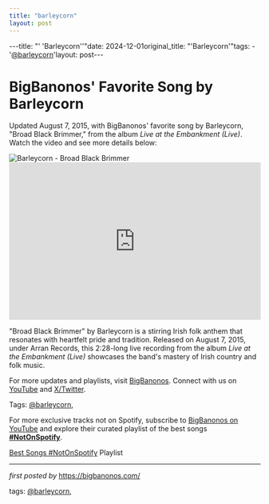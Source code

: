 ```yaml
---
title: "barleycorn"
layout: post
---
```

---title: "' 'Barleycorn''"date: 2024-12-01original_title: "'Barleycorn'"tags:  - '[@barleycorn](/tags/barleycorn/)'layout: post---<!-- Post Title --><h1 >BigBanonos' Favorite Song by Barleycorn</h1> <!-- Introductory Text --><p >Updated August 7, 2015, with BigBanonos' favorite song by Barleycorn, "Broad Black Brimmer," from the album *Live at the Embankment (Live)*. Watch the video and see more details below:</p> <!-- Featured Image --><div > <img src="https://thenewbarleycorn.com/wp-content/uploads/2022/03/new-barleycorn-music-in-the-woods-640x640.jpg" alt="Barleycorn - Broad Black Brimmer" /></div> <!-- YouTube Video Embed --><div > <iframe width="100%" height="315" src="https://www.youtube.com/embed/sYJ7184dIZY" title="The Barleycorn - Broad Black Brimmer | Irish Rebel" frameborder="0" allow="accelerometer; autoplay; clipboard-write; encrypted-media; gyroscope; picture-in-picture; web-share" referrerpolicy="strict-origin-when-cross-origin" allowfullscreen></iframe></div> <!-- Song Information --><div > <p>"Broad Black Brimmer" by Barleycorn is a stirring Irish folk anthem that resonates with heartfelt pride and tradition. Released on August 7, 2015, under Arran Records, this 2:28-long live recording from the album *Live at the Embankment (Live)* showcases the band's mastery of Irish country and folk music.</p></div> <!-- Footer Links --><div > <p>For more updates and playlists, visit <a href="https://bigbanonos.com/" target="_blank">BigBanonos</a>. Connect with us on <a href="https://www.youtube.com/[@BigBanonos](/tags/BigBanonos/)" target="_blank">YouTube</a> and <a href="https://x.com/bigbanonos" target="_blank">X/Twitter</a>.</p></div> <!-- Tags --><p >Tags: [@barleycorn](/tags/barleycorn/),</p><!--Subscribe and Playlist Links--><div>    <p>For more exclusive tracks not on Spotify, subscribe to <a href="https://www.youtube.com/[@BigBanonos](/tags/BigBanonos/)" target="_blank">BigBanonos on YouTube</a> and explore their curated playlist of the best songs <strong>[#NotOnSpotify](/tags/NotOnSpotify/)</strong>.</p>    <p><a href="https://www.youtube.com/playlist?list=PLtuNtuTatqI0kFahUCbtbfenC_ET5O_tr" target="_blank">Best Songs [#NotOnSpotify](/tags/NotOnSpotify/) Playlist<br /></a></p></div><hr /><p><em>first posted by</em> <a href="https://bigbanonos.com/" rel="noopener" target="_new">https://bigbanonos.com/</a></p><p>tags: [@barleycorn](/tags/barleycorn/),</p>